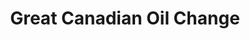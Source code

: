 ---
title: "Great Canadian Oil Change"
url: /lloydminster/great-canadian-oil-change/
shop: Autowerkstatt
---